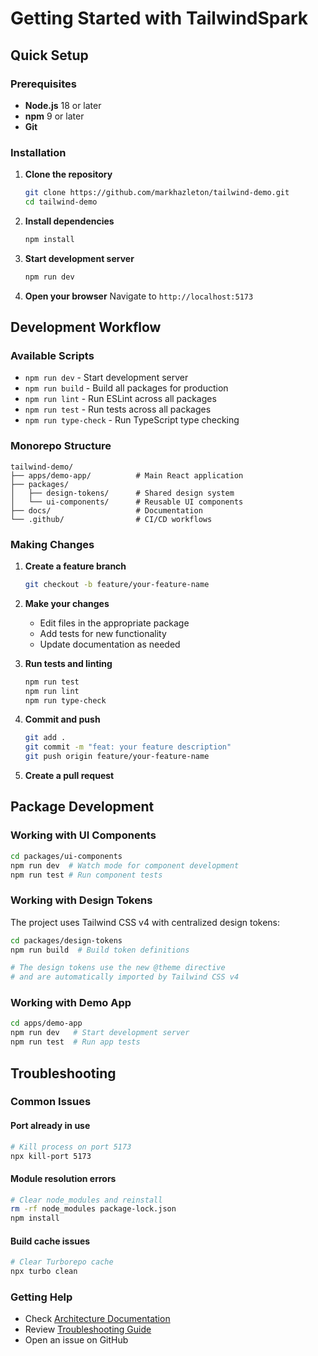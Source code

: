 # Getting Started with TailwindSpark

## Quick Setup

### Prerequisites

- **Node.js** 18 or later
- **npm** 9 or later
- **Git**

### Installation

1. **Clone the repository**

   ```bash
   git clone https://github.com/markhazleton/tailwind-demo.git
   cd tailwind-demo
   ```

2. **Install dependencies**

   ```bash
   npm install
   ```

3. **Start development server**

   ```bash
   npm run dev
   ```

4. **Open your browser**
   Navigate to `http://localhost:5173`

## Development Workflow

### Available Scripts

- `npm run dev` - Start development server
- `npm run build` - Build all packages for production
- `npm run lint` - Run ESLint across all packages
- `npm run test` - Run tests across all packages
- `npm run type-check` - Run TypeScript type checking

### Monorepo Structure

```
tailwind-demo/
├── apps/demo-app/          # Main React application
├── packages/
│   ├── design-tokens/      # Shared design system
│   └── ui-components/      # Reusable UI components
├── docs/                   # Documentation
└── .github/                # CI/CD workflows
```

### Making Changes

1. **Create a feature branch**

   ```bash
   git checkout -b feature/your-feature-name
   ```

2. **Make your changes**
   - Edit files in the appropriate package
   - Add tests for new functionality
   - Update documentation as needed

3. **Run tests and linting**

   ```bash
   npm run test
   npm run lint
   npm run type-check
   ```

4. **Commit and push**

   ```bash
   git add .
   git commit -m "feat: your feature description"
   git push origin feature/your-feature-name
   ```

5. **Create a pull request**

## Package Development

### Working with UI Components

```bash
cd packages/ui-components
npm run dev  # Watch mode for component development
npm run test # Run component tests
```

### Working with Design Tokens

The project uses Tailwind CSS v4 with centralized design tokens:

```bash
cd packages/design-tokens
npm run build  # Build token definitions

# The design tokens use the new @theme directive
# and are automatically imported by Tailwind CSS v4
```

### Working with Demo App

```bash
cd apps/demo-app
npm run dev   # Start development server
npm run test  # Run app tests
```

## Troubleshooting

### Common Issues

#### Port already in use

```bash
# Kill process on port 5173
npx kill-port 5173
```

#### Module resolution errors

```bash
# Clear node_modules and reinstall
rm -rf node_modules package-lock.json
npm install
```

#### Build cache issues

```bash
# Clear Turborepo cache
npx turbo clean
```

### Getting Help

- Check [Architecture Documentation](./ARCHITECTURE.md)
- Review [Troubleshooting Guide](./TROUBLESHOOTING.md)
- Open an issue on GitHub
